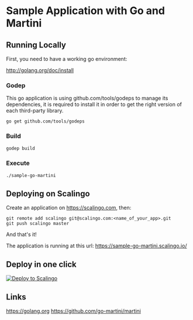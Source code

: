 Sample Application with Go and Martini
======================================

Running Locally
---------------

First, you need to have a working go environment:

http://golang.org/doc/install

### Godep

This go application is using github.com/tools/godeps to manage
its dependencies, it is required to install it in order to
get the right version of each third-party library.

`go get github.com/tools/godeps`

### Build
```sh
godep build
```

### Execute
```sh
./sample-go-martini
```

Deploying on Scalingo
---------------------

Create an application on https://scalingo.com, then:

```
git remote add scalingo git@scalingo.com:<name_of_your_app>.git
git push scalingo master
```

And that's it!

The application is running at this url: https://sample-go-martini.scalingo.io/

Deploy in one click
-------------------

[![Deploy to Scalingo](https://cdn.scalingo.com/deploy/button.svg)](https://my.scalingo.com/deploy)

Links
-----

https://golang.org
https://github.com/go-martini/martini
